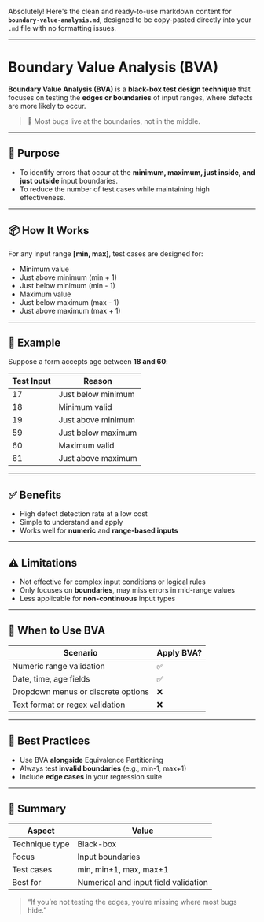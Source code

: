 Absolutely! Here's the clean and ready-to-use markdown content for **`boundary-value-analysis.md`**, designed to be copy-pasted directly into your `.md` file with no formatting issues.

---

# Boundary Value Analysis (BVA)

**Boundary Value Analysis (BVA)** is a **black-box test design technique** that focuses on testing the **edges or boundaries** of input ranges, where defects are more likely to occur.

> 🧠 Most bugs live at the boundaries, not in the middle.

---

## 🎯 Purpose

- To identify errors that occur at the **minimum, maximum, just inside, and just outside** input boundaries.
- To reduce the number of test cases while maintaining high effectiveness.

---

## 📦 How It Works

For any input range **[min, max]**, test cases are designed for:

- Minimum value
- Just above minimum (min + 1)
- Just below minimum (min - 1)
- Maximum value
- Just below maximum (max - 1)
- Just above maximum (max + 1)

---

## 🧪 Example

Suppose a form accepts age between **18 and 60**:

| Test Input   | Reason                   |
|--------------|--------------------------|
| 17           | Just below minimum       |
| 18           | Minimum valid            |
| 19           | Just above minimum       |
| 59           | Just below maximum       |
| 60           | Maximum valid            |
| 61           | Just above maximum       |

---

## ✅ Benefits

- High defect detection rate at a low cost
- Simple to understand and apply
- Works well for **numeric** and **range-based inputs**

---

## ⚠️ Limitations

- Not effective for complex input conditions or logical rules
- Only focuses on **boundaries**, may miss errors in mid-range values
- Less applicable for **non-continuous** input types

---

## 🔁 When to Use BVA

| Scenario                            | Apply BVA? |
|-------------------------------------|------------|
| Numeric range validation            | ✅          |
| Date, time, age fields              | ✅          |
| Dropdown menus or discrete options  | ❌          |
| Text format or regex validation     | ❌          |

---

## 🧠 Best Practices

- Use BVA **alongside** Equivalence Partitioning
- Always test **invalid boundaries** (e.g., min-1, max+1)
- Include **edge cases** in your regression suite

---

## 📌 Summary

| Aspect              | Value                                  |
|---------------------|----------------------------------------|
| Technique type      | Black-box                              |
| Focus               | Input boundaries                       |
| Test cases          | min, min±1, max, max±1                  |
| Best for            | Numerical and input field validation   |

> “If you’re not testing the edges, you’re missing where most bugs hide.”